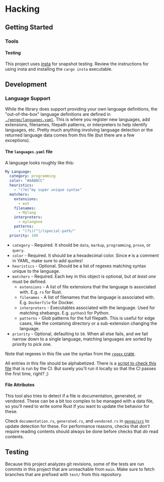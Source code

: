 # Hacking

## Getting Started

### Tools

#### Testing

This project uses [insta][insta] for snapshot testing. Review the instructions
for using insta and installing the `cargo insta` executable.

## Development

### Language Support

While the library does support providing your own language definitions, the
"out-of-the-box" language definitions are defined in
[`./gengo/languages.yaml`][languages-file]. This is where you register
new languages, add extensions, filenames, filepath patterns, or interpreters
to help identify languages, etc. Pretty much anything involving language
detection or the returned language data comes from this file (but there are
a few exceptions).

#### The `languages.yaml` file

A language looks roughly like this:

```yaml
My Language:
  category: programming
  color: "#AABBCC"
  heuristics:
    - "(?m)^my super unique syntax"
  matchers:
    extensions:
      - ext
    filenames:
      - Mylang
    interpreters:
      - mylangexe
    patterns:
      - "(?i)(^|/)special-path/"
  priority: 100
```

- `category` - Required. It should be `data`, `markup`, `programming`, `prose`, or `query`.
- `color` - Required. It should be a hexadecimal color. Since `#` is a comment
  in YAML, make sure to add quotes!
- `heuristics` - Optional. Should be a list of regexes matching syntax unique to the
  language.
- `matchers` - Required. Each key in this object is optional, but *at least one* must
  be defined.
  - `extensions` - A list of file extensions that the language is associated with. E.g. `rs` for Rust.
  - `filenames` - A list of filenames that the language is associated with. E.g. `Dockerfile` for Docker.
  - `interpreters` - Executables associated with the language. Used for matching shebangs. E.g. `python3` for Python.
  - `patterns` - Glob patterns for the full filepath. This is useful for edge cases, like the containing directory or a sub-extension changing the language.
- `priority` - Optional, defaulting to `50`. When all else fails, and we fail narrow down to a single language, matching languages are sorted by priority to pick one.

Note that regexes in this file use the syntax from the [`regex` crate][regex-syntax].

All entries in this file should be alphabetized. There is a
[script to check this file][check-languages-script] that is run
by the CI. But surely you'll run it locally so that the CI passes the first
time, right? ;)

#### File Attributes

This tool also tries to detect if a file is documentation, generated, or vendored.
These can be a bit too complex to be managed with a data file, so you'll need to
write some Rust if you want to update the behavior for these.

Check `documentation.rs`, `generated.rs`, and `vendored.rs` in [`gengo/src`][lib-src]
to update detection for these. For performance reasons, checks that *don't* require
reading contents should always be done before checks that *do* read contents.

## Testing

Because this project analyzes git revisions, some of the tests are run
commits in this project that are unreachable from `main`. Make sure to
fetch branches that are prefixed with `test/` from this repository.

[check-languages-script]: ./scripts/check-languages-file.rb
[insta]: https://crates.io/crates/insta
[languages-file]: ./gengo/languages.yaml
[lib-src]: ./gengo/src
[regex-syntax]: https://docs.rs/regex/latest/regex/#syntax
